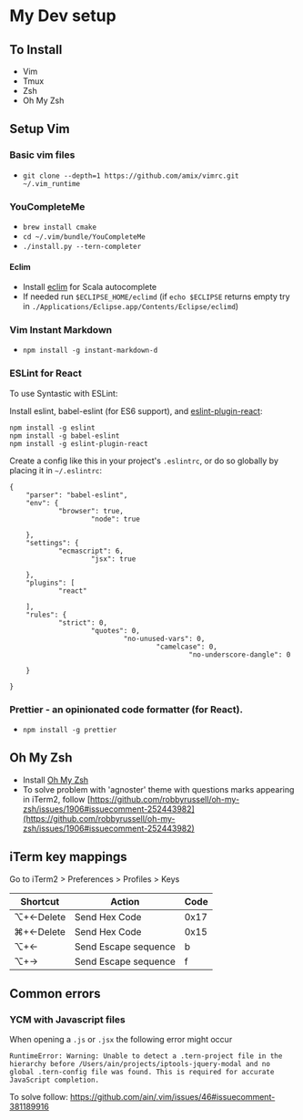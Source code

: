 # My Dev setup

## To Install

*   Vim
*   Tmux
*   Zsh
*   Oh My Zsh

## Setup Vim

### Basic vim files

*   `git clone --depth=1 https://github.com/amix/vimrc.git ~/.vim_runtime`

### YouCompleteMe

*   `brew install cmake`
*   `cd ~/.vim/bundle/YouCompleteMe`
*   `./install.py --tern-completer`

#### Eclim

*   Install [eclim](http://eclim.org/install.html#installer) for Scala autocomplete
*   If needed run `$ECLIPSE_HOME/eclimd` (if `echo $ECLIPSE` returns empty try in `./Applications/Eclipse.app/Contents/Eclipse/eclimd`)

### Vim Instant Markdown

*   `npm install -g instant-markdown-d`

### ESLint for React

To use Syntastic with ESLint:

Install eslint, babel-eslint (for ES6 support), and [eslint-plugin-react](https://github.com/yannickcr/eslint-plugin-react):

```
npm install -g eslint
npm install -g babel-eslint
npm install -g eslint-plugin-react
```

Create a config like this in your project's `.eslintrc`, or do so globally by placing it in `~/.eslintrc`:

```
{
    "parser": "babel-eslint",
    "env": {
            "browser": true,
                    "node": true
                        
    },
    "settings": {
            "ecmascript": 6,
                    "jsx": true
                        
    },
    "plugins": [
            "react"
                
    ],
    "rules": {
            "strict": 0,
                    "quotes": 0,
                            "no-unused-vars": 0,
                                    "camelcase": 0,
                                            "no-underscore-dangle": 0
                                                
    }

}
```

### Prettier - an opinionated code formatter (for React).

* `npm install -g prettier`

## Oh My Zsh

* Install [Oh My Zsh](https://github.com/robbyrussell/oh-my-zsh)
* To solve problem with 'agnoster' theme with questions marks appearing in iTerm2, follow [https://github.com/robbyrussell/oh-my-zsh/issues/1906#issuecomment-252443982](https://github.com/robbyrussell/oh-my-zsh/issues/1906#issuecomment-252443982)

## iTerm key mappings

Go to iTerm2 > Preferences > Profiles > Keys

  | Shortcut  | Action               | Code |
  |-----------|----------------------|------|
  | ⌥+←Delete | Send Hex Code        | 0x17 |
  | ⌘+←Delete | Send Hex Code        | 0x15 |
  | ⌥+←       | Send Escape sequence | b    |
  | ⌥+→       | Send Escape sequence | f    |


## Common errors
### YCM with Javascript files

When opening a `.js` or `.jsx` the following error might occur
```
RuntimeError: Warning: Unable to detect a .tern-project file in the hierarchy before /Users/ain/projects/iptools-jquery-modal and no global .tern-config file was found. This is required for accurate JavaScript completion.
```

To solve follow:
https://github.com/ain/.vim/issues/46#issuecomment-381189916
